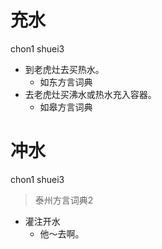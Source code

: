 # 充水
chon1 shuei3
+ 到老虎灶去买热水。
  * 如东方言词典
+ 去老虎灶买沸水或热水充入容器。
  * 如皋方言词典


# 冲水
chon1 shuei3
> 泰州方言词典2
- 灌注开水
  - 他～去啊。